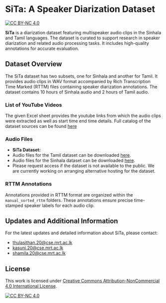 # SiTa: A Speaker Diarization Dataset  
[![CC BY-NC 4.0][cc-by-nc-shield]][cc-by-nc]

**SiTa** is a diarization dataset featuring multispeaker audio clips in the Sinhala and Tamil languages. The dataset is curated to support research in speaker diarization and related audio processing tasks. It includes high-quality annotations for accurate evaluation.  

## Dataset Overview  
The SiTa dataset has two subsets, one for Sinhala and another for Tamil. It provides audio clips in WAV format accompanied by Rich Transcription Time Marked (RTTM) files containing speaker diarization annotations. The dataset contains 10 hours of Sinhala audio and 2 hours of Tamil audio.

### List of YouTube Videos
The given Excel sheet provides the youtube links from which the audio clips were extracted as well as start time end time details. 
Full catalog of the dataset sources can be found [here](https://github.com/SiTa-SpeakerDiarization/SiTa/blob/main/SiTa%20Audio%20Source%20Info.xlsx)

### Audio Files  
- **SiTa Dataset:**
- Audio files for the Tamil dataset can be downloaded [here](https://drive.google.com/drive/folders/1vrjfe4YQEkU_Zo34UzLYC8tYe1UG1WjB).
- Audio files for the Sinhala dataset can be downloaded [here](https://drive.google.com/drive/folders/1xjHhMdpEKVO8kEEyFJmVi22J8gZvHS6R).
- Please request access if the dataset is not available to the public. We are currently working on arranging alternative hosting for the dataset.

### RTTM Annotations  
Annotations provided in RTTM format are organized within the `manual_sorted_rttm` folders. These annotations ensure precise time-stamped speaker labels for each audio clip.  

## Updates and Additional Information  
For the latest updates and detailed information about SiTa, please contact:  
*   thulasithan.20@cse.mrt.ac.lk
*   kasuni.20@cse.mrt.ac.lk
*   shamila.20@cse.mrt.ac.lk

## License

This work is licensed under 
[Creative Commons Attribution-NonCommercial 4.0 International License][cc-by-nc].

[![CC BY-NC 4.0][cc-by-nc-image]][cc-by-nc]

[cc-by-nc]: https://creativecommons.org/licenses/by-nc/4.0/
[cc-by-nc-image]: https://licensebuttons.net/l/by-nc/4.0/88x31.png
[cc-by-nc-shield]: https://img.shields.io/badge/License-CC%20BY--NC%204.0-lightgrey.svg
